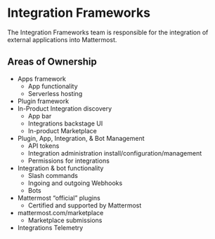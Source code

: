 # Integration Frameworks

The Integration Frameworks team is responsible for the integration of external applications into Mattermost.

## Areas of Ownership

- Apps framework
  - App functionality
  -  Serverless hosting
- Plugin framework
- In-Product Integration discovery
  - App bar
  - Integrations backstage UI
  - In-product Marketplace
- Plugin, App, Integration, & Bot Management
  - API tokens
  - Integration administration install/configuration/management
  - Permissions for integrations
- Integration & bot functionality
  - Slash commands
  - Ingoing and outgoing Webhooks
  - Bots
- Mattermost “official” plugins
  - Certified and supported by Mattermost
- mattermost.com/marketplace
  - Marketplace submissions
- Integrations Telemetry
